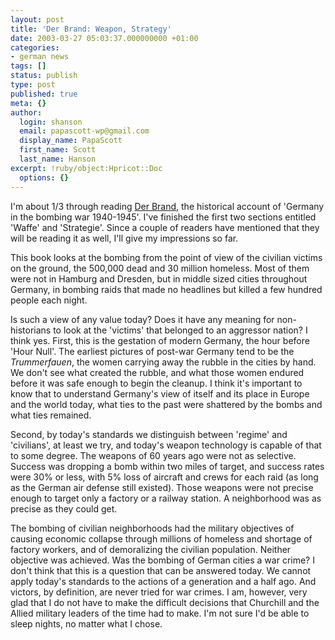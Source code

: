 ```yaml
---
layout: post
title: 'Der Brand: Weapon, Strategy'
date: 2003-03-27 05:03:37.000000000 +01:00
categories:
- german news
tags: []
status: publish
type: post
published: true
meta: {}
author:
  login: shanson
  email: papascott-wp@gmail.com
  display_name: PapaScott
  first_name: Scott
  last_name: Hanson
excerpt: !ruby/object:Hpricot::Doc
  options: {}
---
```

<p>I'm about 1/3 through reading <a title="Amazon.de: Detailseite: Der Brand. Deutschland im Bombenkrieg 1940-1945." href="http://www.amazon.de/exec/obidos/ASIN/3549071655/qid=1048739482/sr=1-1/ref=sr_1_2_1/302-0079855-0700062">Der Brand</a>, the historical account of 'Germany in the bombing war 1940-1945'. I've finished the first two sections entitled 'Waffe' and 'Strategie'. Since a couple of readers have mentioned that they will be reading it as well, I'll give my impressions so far.</p>
<p>This book looks at the bombing from the point of view of the civilian victims on the ground, the 500,000 dead and 30 million homeless. Most of them were not in Hamburg and Dresden, but in middle sized cities throughout Germany, in bombing raids that made no headlines but killed a few hundred people each night.</p>
<p>Is such a view of any value today? Does it have any meaning for non-historians to look at the 'victims' that belonged to an aggressor nation? I think yes. First, this is the gestation of modern Germany, the hour before 'Hour Null'. The earliest pictures of post-war Germany tend to be the <em>Trummerfauen</em>, the women carrying away the rubble in the cities by hand. We don't see what created the rubble, and what those women endured before it was safe enough to begin the cleanup. I think it's important to know that to understand Germany's view of itself and its place in Europe and the world today, what ties to the past were shattered by the bombs and what ties remained. </p>
<p>Second, by today's standards we distinguish between 'regime' and 'civilians', at least we try, and today's weapon technology is capable of that to some degree. The weapons of 60 years ago were not as selective. Success was dropping a bomb within two miles of target, and success rates were 30% or less, with 5% loss of aircraft and crews for each raid (as long as the German air defense still existed). Those weapons were not precise enough to target only a factory or a railway station. A neighborhood was as precise as they could get.</p>
<p>The bombing of civilian neighborhoods had the military objectives of causing economic collapse through millions of homeless and shortage of factory workers, and of demoralizing the civilian population. Neither objective was achieved. Was the bombing of German cities a war crime? I don't think that this is a question that can be answered today. We cannot apply today's standards to the actions of a generation and a half ago. And victors, by definition, are never tried for war crimes. I am, however, very glad that I do not have to make the difficult decisions that Churchill and the Allied military leaders of the time had to make. I'm not sure I'd be able to sleep nights, no matter what I chose.</p>
